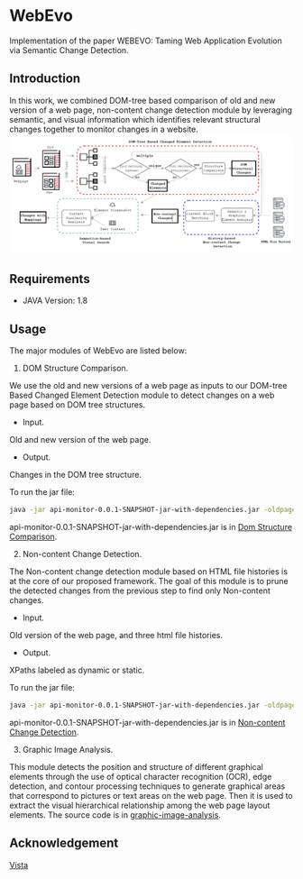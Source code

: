 # WebEvo
Implementation of the paper WEBEVO: Taming Web Application Evolution via Semantic Change Detection.
## Introduction
In this work, we combined DOM-tree based comparison of old and new version of a web page, non-content change detection module by leveraging semantic, and visual information which identifies relevant structural changes together to monitor changes in a website.
![Overview of Workflow of WebEvo](Overview.png)
## Requirements
+ JAVA Version: 1.8
## Usage
The major modules of WebEvo are listed below:

1. DOM Structure Comparison.

We use the old and new versions of a web page as inputs to our DOM-tree Based Changed Element Detection module to detect changes on a web page based on DOM tree structures. 

+ Input.

Old and new version of the web page.

+ Output.

Changes in the DOM tree structure.
  
To run the jar file:
```bash
java -jar api-monitor-0.0.1-SNAPSHOT-jar-with-dependencies.jar -oldpage: <old version of the web page> -newpage: <new version of the web page>
```

api-monitor-0.0.1-SNAPSHOT-jar-with-dependencies.jar is in [Dom Structure Comparison](DomStructureComparison).

2. Non-content Change Detection.

The Non-content change detection module based on HTML file histories is at the core of our proposed framework. The goal of this module is to prune the detected changes from the previous step to find only Non-content changes.

+ Input.

Old version of the web page, and three html file histories.

+ Output.

XPaths labeled as dynamic or static.
  
To run the jar file:
```bash
java -jar api-monitor-0.0.1-SNAPSHOT-jar-with-dependencies.jar -oldpage: <old version of the web page> -historypage1: <history1> -historypage2: <history2> -historypage3: <history3>
```

api-monitor-0.0.1-SNAPSHOT-jar-with-dependencies.jar is in [Non-content Change Detection](Non-contentChangeDetection).
  
3. Graphic Image Analysis.

This module detects the position and structure of different graphical elements through the use of optical character recognition (OCR), edge detection, and contour processing techniques to generate graphical areas that correspond to pictures or text areas on the web page. Then it is used to extract the visual hierarchical relationship among the web page layout elements. The source code is in [graphic-image-analysis](graphic-image-analysis).

## Acknowledgement
[Vista](https://github.com/saltlab/vista)  
